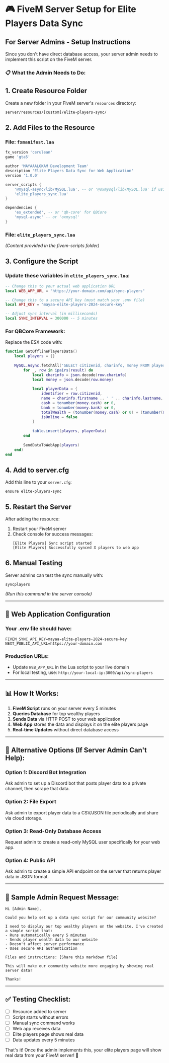 # 🎮 FiveM Server Setup for Elite Players Data Sync

## For Server Admins - Setup Instructions

Since you don't have direct database access, your server admin needs to implement this script on the FiveM server.

### 📋 **What the Admin Needs to Do:**

## 1. Create Resource Folder

Create a new folder in your FiveM server's `resources` directory:
```
server/resources/[custom]/elite-players-sync/
```

## 2. Add Files to the Resource

### File: `fxmanifest.lua`
```lua
fx_version 'cerulean'
game 'gta5'

author 'MAYAAALOKAM Development Team'
description 'Elite Players Data Sync for Web Application'
version '1.0.0'

server_scripts {
    '@mysql-async/lib/MySQL.lua', -- or '@oxmysql/lib/MySQL.lua' if using oxmysql
    'elite_players_sync.lua'
}

dependencies {
    'es_extended', -- or 'qb-core' for QBCore
    'mysql-async' -- or 'oxmysql'
}
```

### File: `elite_players_sync.lua`
*(Content provided in the fivem-scripts folder)*

## 3. Configure the Script

### Update these variables in `elite_players_sync.lua`:

```lua
-- Change this to your actual web application URL
local WEB_APP_URL = "https://your-domain.com/api/sync-players"

-- Change this to a secure API key (must match your .env file)
local API_KEY = "mayaa-elite-players-2024-secure-key"

-- Adjust sync interval (in milliseconds)
local SYNC_INTERVAL = 300000 -- 5 minutes
```

### For QBCore Framework:
Replace the ESX code with:
```lua
function GetOfflinePlayersData()
    local players = {}
    
    MySQL.Async.fetchAll('SELECT citizenid, charinfo, money FROM players WHERE charinfo IS NOT NULL AND money IS NOT NULL ORDER BY (JSON_UNQUOTE(JSON_EXTRACT(money, "$.cash")) + JSON_UNQUOTE(JSON_EXTRACT(money, "$.bank"))) DESC LIMIT 20', {}, function(result)
        for _, row in ipairs(result) do
            local charinfo = json.decode(row.charinfo)
            local money = json.decode(row.money)
            
            local playerData = {
                identifier = row.citizenid,
                name = charinfo.firstname .. ' ' .. charinfo.lastname,
                cash = tonumber(money.cash) or 0,
                bank = tonumber(money.bank) or 0,
                totalWealth = (tonumber(money.cash) or 0) + (tonumber(money.bank) or 0),
                isOnline = false
            }
            
            table.insert(players, playerData)
        end
        
        SendDataToWebApp(players)
    end)
end
```

## 4. Add to server.cfg

Add this line to your `server.cfg`:
```
ensure elite-players-sync
```

## 5. Restart the Server

After adding the resource:
1. Restart your FiveM server
2. Check console for success messages:
   ```
   [Elite Players] Sync script started
   [Elite Players] Successfully synced X players to web app
   ```

## 6. Manual Testing

Server admins can test the sync manually with:
```
syncplayers
```
*(Run this command in the server console)*

---

## 🔧 **Web Application Configuration**

### Your .env file should have:
```env
FIVEM_SYNC_API_KEY=mayaa-elite-players-2024-secure-key
NEXT_PUBLIC_API_URL=https://your-domain.com
```

### Production URLs:
- Update `WEB_APP_URL` in the Lua script to your live domain
- For local testing, use: `http://your-local-ip:3000/api/sync-players`

---

## 📊 **How It Works:**

1. **FiveM Script** runs on your server every 5 minutes
2. **Queries Database** for top wealthy players
3. **Sends Data** via HTTP POST to your web application
4. **Web App** stores the data and displays it on the elite players page
5. **Real-time Updates** without direct database access

---

## 🚀 **Alternative Options (If Server Admin Can't Help):**

### Option 1: Discord Bot Integration
Ask admin to set up a Discord bot that posts player data to a private channel, then scrape that data.

### Option 2: File Export
Ask admin to export player data to a CSV/JSON file periodically and share via cloud storage.

### Option 3: Read-Only Database Access
Request admin to create a read-only MySQL user specifically for your web app.

### Option 4: Public API
Ask admin to create a simple API endpoint on the server that returns player data in JSON format.

---

## 📝 **Sample Admin Request Message:**

```
Hi [Admin Name],

Could you help set up a data sync script for our community website? 

I need to display our top wealthy players on the website. I've created a simple script that:
- Runs automatically every 5 minutes
- Sends player wealth data to our website
- Doesn't affect server performance
- Uses secure API authentication

Files and instructions: [Share this markdown file]

This will make our community website more engaging by showing real server data!

Thanks!
```

---

## ✅ **Testing Checklist:**

- [ ] Resource added to server
- [ ] Script starts without errors
- [ ] Manual sync command works
- [ ] Web app receives data
- [ ] Elite players page shows real data
- [ ] Data updates every 5 minutes

That's it! Once the admin implements this, your elite players page will show real data from your FiveM server! 🎉 